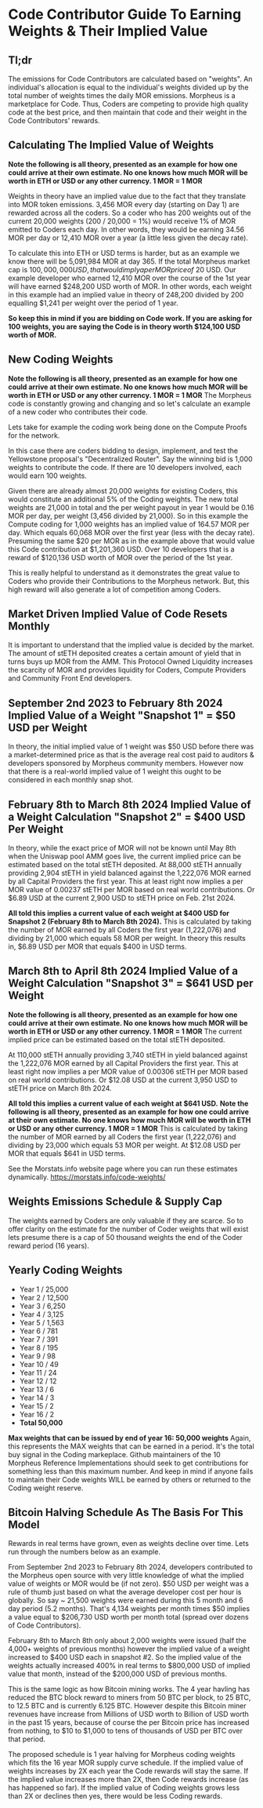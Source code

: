 # Code Contributor Guide To Earning Weights & Their Implied Value

## Tl;dr
The emissions for Code Contributors are calculated based on "weights". An individual's allocation is equal to the individual's weights divided up by the total number of weights times the daily MOR emissions. 
Morpheus is a marketplace for Code. Thus, Coders are competing to provide high quality code at the best price, and then maintain that code and their weight in the Code Contributors' rewards.

## Calculating The Implied Value of Weights
**Note the following is all theory, presented as an example for how one could arrive at their own estimate. 
No one knows how much MOR will be worth in ETH or USD or any other currency. 1 MOR = 1 MOR**

Weights in theory have an implied value due to the fact that they translate into MOR token emissions.
3,456 MOR every day (starting on Day 1) are rewarded across all the coders.
So a coder who has 200 weights out of the current 20,000 weights (200 / 20,000 = 1%) would receive 1% of MOR emitted to Coders each day.
In other words, they would be earning 34.56 MOR per day or 12,410 MOR over a year (a little less given the decay rate).

To calculate this into ETH or USD terms is harder, but as an example we know there will be 5,091,984 MOR at day 365.
If the total Morpheus market cap is $100,000,000 USD, that would imply a per MOR price of ~$20 USD.
Our example developer who earned 12,410 MOR over the course of the 1st year will have earned $248,200 USD worth of MOR.
In other words, each weight in this example had an implied value in theory of 248,200 divided by 200 equalling $1,241 per weight over the period of 1 year.

**So keep this in mind if you are bidding on Code work. 
If you are asking for 100 weights, you are saying the Code is in theory worth $124,100 USD worth of MOR.**

## New Coding Weights
**Note the following is all theory, presented as an example for how one could arrive at their own estimate. 
No one knows how much MOR will be worth in ETH or USD or any other currency. 1 MOR = 1 MOR**
The Morpheus code is constantly growing and changing and so let's calculate an example of a new coder who contributes their code.

Lets take for example the coding work being done on the Compute Proofs for the network.  

In this case there are coders bidding to design, implement, and test the Yellowstone proposal's "Decentralized Router".
Say the winning bid is 1,000 weights to contribute the code.
If there are 10 developers involved, each would earn 100 weights. 

Given there are already almost 20,000 weights for existing Coders, this would constitute an additional 5% of the Coding weights.
The new total weights are 21,000 in total and the per weight payout in year 1 would be 0.16 MOR per day, per weight (3,456 divided by 21,000).
So in this example the Compute coding for 1,000 weights has an implied value of 164.57 MOR per day. 
Which equals 60,068 MOR over the first year (less with the decay rate).
Presuming the same $20 per MOR as in the example above that would value this Code contribution at $1,201,360 USD.
Over 10 developers that is a reward of $120,136 USD worth of MOR over the period of the 1st year.

This is really helpful to understand as it demonstrates the great value to Coders who provide their Contributions to the Morpheus network.
But, this high reward will also generate a lot of competition among Coders. 

## Market Driven Implied Value of Code Resets Monthly
It is important to understand that the implied value is decided by the market. The amount of stETH deposited creates a certain amount of yield that in turns buys up MOR from the AMM.
This Protocol Owned Liquidity increases the scarcity of MOR and provides liquidity for Coders, Compute Providers and Community Front End developers.

## September 2nd 2023 to February 8th 2024 Implied Value of a Weight "Snapshot 1" = $50 USD per Weight
In theory, the initial implied value of 1 weight was $50 USD before there was a market-determined price as that is the average real cost paid to auditors & developers sponsored by Morpheus community members. However now that there is a real-world implied value of 1 weight this ought to be considered in each monthly snap shot.

## February 8th to March 8th 2024 Implied Value of a Weight Calculation "Snapshot 2" = $400 USD Per Weight
In theory, while the exact price of MOR will not be known until May 8th when the Uniswap pool AMM goes live, the current implied price can be estimated based on the total stETH deposited.
At 88,000 stETH annually providing 2,904 stETH in yield balanced against the 1,222,076 MOR earned by all Capital Providers the first year. 
This at least right now implies a per MOR value of 0.00237 stETH per MOR based on real world contributions. Or $6.89 USD at the current 2,900 USD to stETH price on Feb. 21st 2024.

**All told this implies a current value of each weight at $400 USD for Snapshot 2 (February 8th to March 8th 2024).**
This is calculated by taking the number of MOR earned by all Coders the first year (1,222,076) and dividing by 21,000 which equals 58 MOR per weight. 
In theory this results in, $6.89 USD per MOR that equals $400 in USD terms.

## March 8th to April 8th 2024 Implied Value of a Weight Calculation "Snapshot 3" = $641 USD per Weight
**Note the following is all theory, presented as an example for how one could arrive at their own estimate. 
No one knows how much MOR will be worth in ETH or USD or any other currency. 1 MOR = 1 MOR**
The current implied price can be estimated based on the total stETH deposited. 

At 110,000 stETH annually providing 3,740 stETH in yield balanced against the 1,222,076 MOR earned by all Capital Providers the first year. This at least right now implies a per MOR value of 0.00306 stETH per MOR based on real world contributions. Or $12.08 USD at the current 3,950 USD to stETH price on March 8th 2024.

**All told this implies a current value of each weight at $641 USD.**
**Note the following is all theory, presented as an example for how one could arrive at their own estimate. 
No one knows how much MOR will be worth in ETH or USD or any other currency. 1 MOR = 1 MOR**
This is calculated by taking the number of MOR earned by all Coders the first year (1,222,076) and dividing by 23,000 which equals 53 MOR per weight. At $12.08 USD per MOR that equals $641 in USD terms.

See the Morstats.info website page where you can run these estimates dynamically. https://morstats.info/code-weights/

## Weights Emissions Schedule & Supply Cap
The weights earned by Coders are only valuable if they are scarce. 
So to offer clarity on the estimate for the number of Coder weights that will exist lets presume there is a cap of 50 thousand weights the end of the Coder reward period (16 years).

## Yearly Coding Weights
- Year 1 / 25,000
- Year 2 / 12,500
- Year 3 / 6,250
- Year 4 / 3,125
- Year 5 / 1,563
- Year 6 /	781
- Year 7 /	391
- Year 8 /	195
- Year 9 /	98
- Year 10 /	49
- Year 11 /	24
- Year 12	/ 12
- Year 13 /	6
- Year 14 /	3
- Year 15 /	2
- Year 16 /	2
- **Total	50,000**

**Max weights that can be issued by end of year 16: 50,000 weights**
Again, this represents the MAX weights that can be earned in a period. It's the total buy signal in the Coding markeplace. Github maintainers of the 10 Morpheus Reference Implementations should seek to get contributions for something less than this maximum number. And keep in mind if anyone fails to maintain their Code weights WILL be earned by others or returned to the Coding weight reserve.

## Bitcoin Halving Schedule As The Basis For This Model
Rewards in real terms have grown, even as weights decline over time.
Lets run through the numbers below as an example.

From September 2nd 2023 to February 8th 2024, developers contributed to the Morpheus open source with very little knowledge of what the implied value of weights or MOR would be (if not zero). $50 USD per weight was a rule of thumb just based on what the average developer cost per hour is globally. So say ~ 21,500 weights were earned during this 5 month and 6 day period (5.2 months). That's 4,134 weights per month times $50 implies a value equal to $206,730 USD worth per month total (spread over dozens of Code Contributors).

February 8th to March 8th only about 2,000 weights were issued (half the 4,000+ weights of previous months) however the implied value of a weight increased to $400 USD each in snapshot #2. So the implied value of the weights actually increased 400% in real terms to $800,000 USD of implied value that month, instead of the $200,000 USD of previous months.

This is the same logic as how Bitcoin mining works. The 4 year havling has reduced the BTC block reward to miners from 50 BTC per block, to 25 BTC, to 12.5 BTC and is currently 6.125 BTC. However despite this Bitcoin miner revenues have increase from Millions of USD worth to Billion of USD worth in the past 15 years, because of course the per Bitcoin price has increased from nothing, to $10 to $1,000 to tens of thousands of USD per BTC over that period.

The proposed schedule is 1 year halving for Morpheus coding weights which fits the 16 year MOR supply curve schedule. If the implied value of weights increases by 2X each year the Code rewards will stay the same. If the implied value increases more than 2X, then Code rewards increase (as has happened so far). If the implied value of Coding weights grows less than 2X or declines then yes, there would be less Coding rewards.

